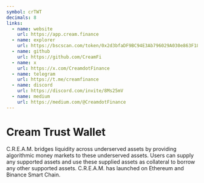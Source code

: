 ```yaml
---
symbol: crTWT
decimals: 8
links:
  - name: website
    url: https://app.cream.finance
  - name: explorer
    url: https://bscscan.com/token/0x2d3bfaDF9BC94E3Ab796029A030e863F1898aA06
  - name: github
    url: https://github.com/CreamFi
  - name: x
    url: https://x.com/CreamdotFinance
  - name: telegram
    url: https://t.me/creamfinance
  - name: discord
    url: https://discord.com/invite/8Ms25mV
  - name: medium
    url: https://medium.com/@CreamdotFinance
---
```


# Cream Trust Wallet

C.R.E.A.M. bridges liquidity across underserved assets by providing algorithmic money markets to these underserved assets. Users can supply any supported assets and use these supplied assets as collateral to borrow any other supported assets. C.R.E.A.M. has launched on Ethereum and Binance Smart Chain.
